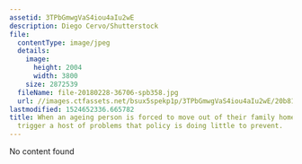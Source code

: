 ```yaml
---
assetid: 3TPbGmwgVaS4iou4aIu2wE
description: Diego Cervo/Shutterstock
file:
  contentType: image/jpeg
  details:
    image:
      height: 2004
      width: 3800
    size: 2872539
  fileName: file-20180228-36706-spb358.jpg
  url: //images.ctfassets.net/bsux5spekp1p/3TPbGmwgVaS4iou4aIu2wE/20b8106c82295aef91d1b9c4d384fe22/file-20180228-36706-spb358.jpg
lastmodified: 1524652336.665782
title: When an ageing person is forced to move out of their family home, that can
  trigger a host of problems that policy is doing little to prevent.
---
```

No content found